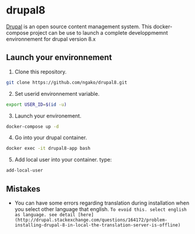 # drupal8
[Drupal](https://www.drupal.org/home) is an open source content management system.
This docker-compose project can be use to launch a complete developpmemnt environnement for drupal version 8.x

## Launch your environnement
1) Clone this repository.
```bash
git clone https://github.com/ngako/drupal8.git
```
2) Set userid environnement variable.
```bash
export USER_ID=$(id -u)
```
3) Launch your environement.
```bash
docker-compose up -d 
```
4) Go into your drupal container.
```bash
docker exec -it drupal8-app bash
```
5) Add local user into your container.
type:
```bash
add-local-user
``` 

## Mistakes
- You can have some errors regarding translation during installation when you select other language that english.
`To evoid this. select english as language. see detail [here](http://drupal.stackexchange.com/questions/164172/problem-installing-drupal-8-in-local-the-translation-server-is-offline)`
